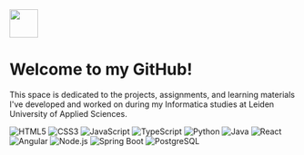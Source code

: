 <img src="[https://media.giphy.com/media/QssGEmpkyEOhBCb7e1/giphy.gif](https://i.giphy.com/media/v1.Y2lkPTc5MGI3NjExdGsza29vMHZ4emZyZThyd3hxOTV2Z3hkcXluaDN1YWxiZTc0MnJzZiZlcD12MV9pbnRlcm5hbF9naWZfYnlfaWQmY3Q9dg/gtm6yZur9eRFoo1UvO/giphy.gif)" width="50"/>

# Welcome to my GitHub!
This space is dedicated to the projects, assignments, and learning materials I've developed and worked on during my Informatica studies at Leiden University of Applied Sciences.

![HTML5](https://img.shields.io/badge/HTML5-E34F26?style=flat-square&logo=html5&logoColor=white)
![CSS3](https://img.shields.io/badge/CSS3-1572B6?style=flat-square&logo=css3&logoColor=white)
![JavaScript](https://img.shields.io/badge/JavaScript-F7DF1E?style=flat-square&logo=javascript&logoColor=black)
![TypeScript](https://img.shields.io/badge/TypeScript-3178C6?style=flat-square&logo=typescript&logoColor=white)
![Python](https://img.shields.io/badge/Python-3776AB?style=flat-square&logo=python&logoColor=white)
![Java](https://img.shields.io/badge/Java-007396?style=flat-square&logo=java&logoColor=white)
![React](https://img.shields.io/badge/React-61DAFB?style=flat-square&logo=react&logoColor=black)
![Angular](https://img.shields.io/badge/Angular-DD0031?style=flat-square&logo=angular&logoColor=white)
![Node.js](https://img.shields.io/badge/Node.js-339933?style=flat-square&logo=node-dot-js&logoColor=white)
![Spring Boot](https://img.shields.io/badge/Spring%20Boot-6DB33F?style=flat-square&logo=spring-boot&logoColor=white)
![PostgreSQL](https://img.shields.io/badge/PostgreSQL-336791?style=flat-square&logo=postgresql&logoColor=white)
